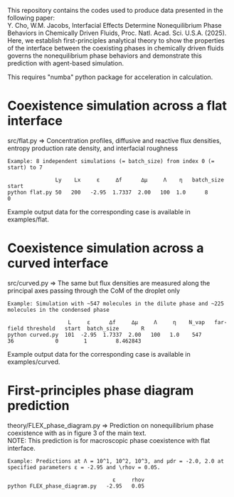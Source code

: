 This repository contains the codes used to produce data presented in the following paper:  
Y. Cho, W.M. Jacobs, Interfacial Effects Determine Nonequilibrium Phase Behaviors in Chemically Driven Fluids, Proc. Natl. Acad. Sci. U.S.A. (2025).  
Here, we establish first-principles analytical theory to show the properties of the interface between the coexisting phases in chemically driven fluids
governs the nonequilibrium phase behaviors and demonstrate this prediction with agent-based simulation.  

This requires "numba" python package for acceleration in calculation.  

# Coexistence simulation across a flat interface  
src/flat.py => Concentration profiles, diffusive and reactive flux densities, entropy production rate density, and interfacial roughness  
```
Example: 8 independent simulations (= batch_size) from index 0 (= start) to 7  

               Ly    Lx     ε     ∆f      ∆µ     Λ    η   batch_size   start  
python flat.py 50   200   -2.95  1.7337  2.00   100  1.0      8          0   
```
Example output data for the corresponding case is available in examples/flat.  

# Coexistence simulation across a curved interface  
src/curved.py => The same but flux densities are measured along the principal axes passing through the CoM of the droplet only  
```
Example: Simulation with ~547 molecules in the dilute phase and ~225 molecules in the condensed phase  

                   L     ε      ∆f     ∆µ     Λ     η    N_vap   far-field threshold   start  batch_size       R  
python curved.py  101  -2.95  1.7337  2.00   100   1.0    547             36             0        1         8.462843  
```
Example output data for the corresponding case is available in examples/curved.  

# First-principles phase diagram prediction  
theory/FLEX_phase_diagram.py => Prediction on nonequilibrium phase coexistence with as in figure 3 of the main text.  
                                NOTE: This prediction is for macroscopic phase coexistence with flat interface.  
```
Example: Predictions at Λ = 10^1, 10^2, 10^3, and µdr = -2.0, 2.0 at specified parameters ε = -2.95 and \rhov = 0.05.  

                                 ε     rhov  
python FLEX_phase_diagram.py   -2.95   0.05  
```
